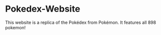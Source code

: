 # Pokedex-Website

This website is a replica of the Pokédex from Pokémon. It features all 898 pokemon!
